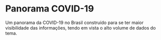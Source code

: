 # Panorama COVID-19
Um panorama da COVID-19 no Brasil construído para se ter maior visibilidade das informações, tendo em vista o alto volume de dados do tema.
